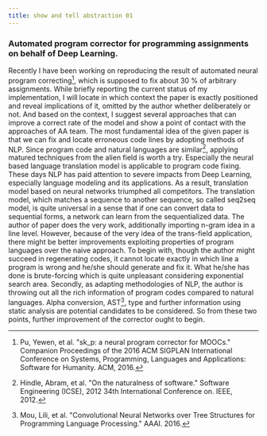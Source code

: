 ```yaml
---
title: show and tell abstraction 01
---
```


### Automated program corrector for programming assignments on behalf of Deep Learning.

Recently I have been working on reproducing the result of automated neural program correcting[^1], which is supposed to fix about 30 % of arbitrary assignments. While briefly reporting the current status of my implementation, I will locate in which context the paper is exactly positioned and reveal implications of it, omitted by the author whether deliberately or not. And based on the context, I suggest several approaches that can improve a correct rate of the model and show a point of contact with the approaches of AA team.
The most fundamental idea of the given paper is that we can fix and locate erroneous code lines by adopting methods of NLP. Since program code and natural languages are similar[^2], applying matured techniques from the alien field is worth a try. Especially the neural based language translation model is applicable to program code fixing.
These days NLP has paid attention to severe impacts from Deep Learning, especially language modeling and its applications. As a result, translation model based on neural networks triumphed all competitors. The translation model, which matches a sequence to another sequence, so called seq2seq model, is quite universal in a sense that if one can convert data to sequential forms, a network can learn from the sequentialized data. The author of paper does the very work, additionally importing n-gram idea in a line level.
However, because of the very idea of the trans-field application, there might be better improvements exploiting properties of program languages over the naive approach. To begin with, though the author might succeed in regenerating codes, it cannot locate exactly in which line a program is wrong and he/she should generate and fix it. What he/she has done is brute-forcing which is quite unpleasant considering exponential search area. Secondly, as adapting methodologies of NLP, the author is throwing out all the rich information of program codes compared to natural languages. Alpha conversion, AST[^3], type and further information using static analysis are potential candidates to be considered. So from these two points, further improvement of the corrector ought to begin.

[^1]: Pu, Yewen, et al. "sk_p: a neural program corrector for MOOCs." Companion Proceedings of the 2016 ACM SIGPLAN International Conference on Systems, Programming, Languages and Applications: Software for Humanity. ACM, 2016.
[^2]: Hindle, Abram, et al. "On the naturalness of software." Software Engineering (ICSE), 2012 34th International Conference on. IEEE, 2012.
[^3]: Mou, Lili, et al. "Convolutional Neural Networks over Tree Structures for Programming Language Processing." AAAI. 2016.

